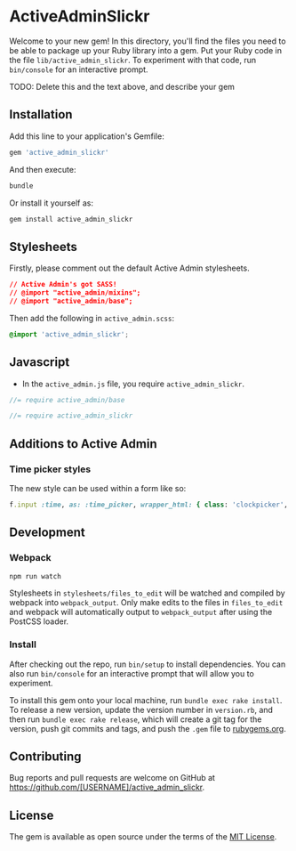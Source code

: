 # ActiveAdminSlickr

Welcome to your new gem! In this directory, you'll find the files you need to be able to package up your Ruby library into a gem. Put your Ruby code in the file `lib/active_admin_slickr`. To experiment with that code, run `bin/console` for an interactive prompt.

TODO: Delete this and the text above, and describe your gem

## Installation

Add this line to your application's Gemfile:

```ruby
gem 'active_admin_slickr'
```

And then execute:

```bash
bundle
```

Or install it yourself as:

```bash
gem install active_admin_slickr
```

## Stylesheets

Firstly, please comment out the default Active Admin stylesheets.

```css
// Active Admin's got SASS!
// @import "active_admin/mixins";
// @import "active_admin/base";
```

Then add the following in `active_admin.scss`:

```css
@import 'active_admin_slickr';
```

## Javascript
- In the `active_admin.js` file, you require `active_admin_slickr`.

```javascript
//= require active_admin/base

//= require active_admin_slickr
```

## Additions to Active Admin

### Time picker styles

The new style can be used within a form like so:

```ruby
f.input :time, as: :time_picker, wrapper_html: { class: 'clockpicker', 'data-autoclose': 'true' }
```

## Development

### Webpack

```bash
npm run watch
```

Stylesheets in `stylesheets/files_to_edit` will be watched and compiled by webpack
into `webpack_output`. Only make edits to the files in `files_to_edit` and webpack
will automatically output to `webpack_output` after using the PostCSS loader.

### Install

After checking out the repo, run `bin/setup` to install dependencies. You can also run `bin/console` for an interactive prompt that will allow you to experiment.

To install this gem onto your local machine, run `bundle exec rake install`. To release a new version, update the version number in `version.rb`, and then run `bundle exec rake release`, which will create a git tag for the version, push git commits and tags, and push the `.gem` file to [rubygems.org](https://rubygems.org).

## Contributing

Bug reports and pull requests are welcome on GitHub at https://github.com/[USERNAME]/active_admin_slickr.


## License

The gem is available as open source under the terms of the [MIT License](http://opensource.org/licenses/MIT).
